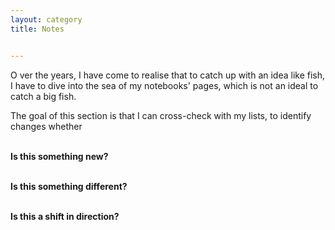 ```yaml
---
layout: category
title: Notes


---
```

<p class="message">
  <span class="padded-dropcap">O</span> ver the years, I have come to realise that to catch up with an idea like fish, I have to dive into the sea of my notebooks' pages, which is not an ideal to catch a big fish.
</p>
  
<p class="message">The goal of this section is that I can cross-check with my lists, to identify changes whether

<br><strong>Is this something new? 

<br><strong>Is this something different?</strong>

<br><strong>Is this a shift in direction?</strong>





